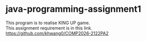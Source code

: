 # java-programming-assignment1
This program is to realise KING UP game.<br>
This assignment requirement is in this link.<br>
https://github.com/khwang0/COMP2026-2122PA2
